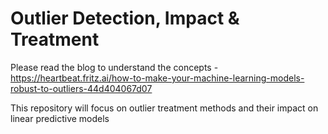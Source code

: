 # Outlier Detection, Impact & Treatment

Please read the blog to understand the concepts - https://heartbeat.fritz.ai/how-to-make-your-machine-learning-models-robust-to-outliers-44d404067d07

This repository will focus on outlier treatment methods and their impact on linear predictive models
